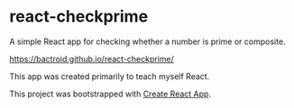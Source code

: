 # react-checkprime

A simple React app for checking whether a number is prime or composite.

https://bactroid.github.io/react-checkprime/

This app was created primarily to teach myself React.

This project was bootstrapped with [Create React App](https://github.com/facebookincubator/create-react-app).
